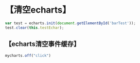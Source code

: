 # 【清空echarts】

```javascript
var test = echarts.init(document.getElementById('barTest'));
test.clear(this.testEchar);
```

## 【echarts清空事件缓存】

```javascript
mycharts.off("click")
```

